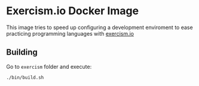 # Exercism.io Docker Image

This image tries to speed up configuring a development enviroment to
ease practicing programming languages with [exercism.io](http://exercism.io)

## Building

Go to `exercism` folder and execute:

```shell
./bin/build.sh
```
